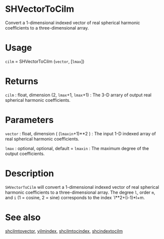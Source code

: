 # SHVectorToCilm

Convert a 1-dimensional indexed vector of real spherical harmonic coefficients to a three-dimensional array.

# Usage

`cilm` = SHVectorToCilm (`vector`, [`lmax`])

# Returns

`cilm` : float, dimension (2, `lmax`+1, `lmax`+1)
:   The 3-D arrary of output real spherical harmonic coefficients.

# Parameters

`vector` : float, dimension ( (`lmaxin`+1)\*\*2 )
:   The input 1-D indexed array of real spherical harmonic coefficients. 

`lmax` : optional, optional, default = `lmaxin`
:   The maximum degree of the output coefficients.

# Description

`SHVectorToCilm` will convert a 1-dimensional indexed vector of real spherical harmonic coefficients to a three-dimensional array.  The degree `l`, order `m`, and `i` (1 = cosine, 2 = sine) corresponds to the index `l**2+(i-1)*l+m.

# See also

[shcilmtovector](pyshcilmtovector.html), [yilmindex](pyyilmindex.html), [shcilmtocindex](pyshcilmtocindex.html), [shcindextocilm](pyshcindextocilm.html)
